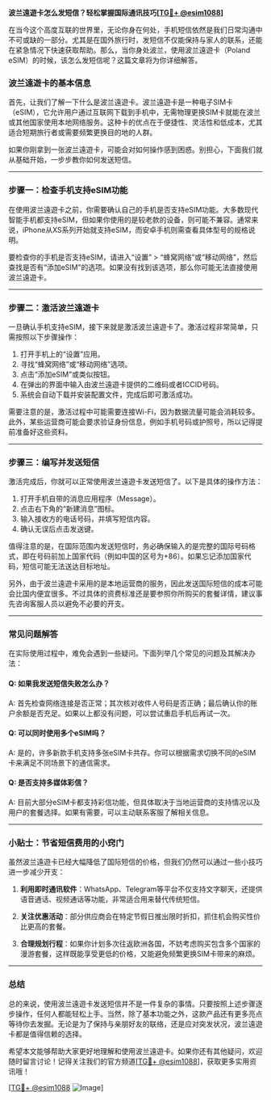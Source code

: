 **波兰遠遊卡怎么发短信？轻松掌握国际通讯技巧[[TG💪+ @esim1088](https://t.me/s/esim1088)]**

在当今这个高度互联的世界里，无论你身在何处，手机短信依然是我们日常沟通中不可或缺的一部分。尤其是在国外旅行时，发短信不仅能保持与家人的联系，还能在紧急情况下快速获取帮助。那么，当你身处波兰，使用波兰遠遊卡（Poland eSIM）的时候，该怎么发短信呢？这篇文章将为你详细解答。

### 波兰遠遊卡的基本信息

首先，让我们了解一下什么是波兰遠遊卡。波兰遠遊卡是一种电子SIM卡（eSIM），它允许用户通过互联网下载到手机中，无需物理更换SIM卡就能在波兰或其他国家使用本地网络服务。这种卡的优点在于便捷性、灵活性和低成本，尤其适合短期旅行者或需要频繁更换目的地的人群。

如果你刚拿到一张波兰遠遊卡，可能会对如何操作感到困惑。别担心，下面我们就从基础开始，一步步教你如何发送短信。

---

### 步骤一：检查手机支持eSIM功能

在使用波兰遠遊卡之前，你需要确认自己的手机是否支持eSIM功能。大多数现代智能手机都支持eSIM，但如果你使用的是较老款的设备，则可能不兼容。通常来说，iPhone从XS系列开始就支持eSIM，而安卓手机则需查看具体型号的规格说明。

要检查你的手机是否支持eSIM，请进入“设置” > “蜂窝网络”或“移动网络”，然后查找是否有“添加eSIM”的选项。如果没有找到该选项，那么你可能无法直接使用波兰遠遊卡。

---

### 步骤二：激活波兰遠遊卡

一旦确认手机支持eSIM，接下来就是激活波兰遠遊卡了。激活过程非常简单，只需按照以下步骤操作：

1. 打开手机上的“设置”应用。
2. 寻找“蜂窝网络”或“移动网络”选项。
3. 点击“添加eSIM”或类似按钮。
4. 在弹出的界面中输入由波兰遠遊卡提供的二维码或者ICCID号码。
5. 系统会自动下载并安装配置文件，完成后即可激活成功。

需要注意的是，激活过程中可能需要连接Wi-Fi，因为数据流量可能会消耗较多。此外，某些运营商可能会要求验证身份信息，例如手机号码或护照号，所以记得提前准备好这些资料。

---

### 步骤三：编写并发送短信

激活完成后，你就可以正常使用波兰遠遊卡发送短信了。以下是具体的操作方法：

1. 打开手机自带的消息应用程序（Message）。
2. 点击右下角的“新建消息”图标。
3. 输入接收方的电话号码，并填写短信内容。
4. 确认无误后点击发送键。

值得注意的是，在国际范围内发送短信时，务必确保输入的是完整的国际号码格式，即在号码前加上国家代码（例如中国的区号为+86）。如果忘记添加国家代码，短信可能无法送达目标地址。

另外，由于波兰遠遊卡采用的是本地运营商的服务，因此发送国际短信的成本可能会比国内便宜很多。不过具体的资费标准还是要参照你所购买的套餐详情，建议事先咨询客服人员以避免不必要的开支。

---

### 常见问题解答

在实际使用过程中，难免会遇到一些疑问。下面列举几个常见的问题及其解决办法：

#### Q: 如果我发送短信失败怎么办？
A: 首先检查网络连接是否正常；其次核对收件人号码是否正确；最后确认你的账户余额是否充足。如果以上都没有问题，可以尝试重启手机后再试一次。

#### Q: 可以同时使用多个eSIM吗？
A: 是的，许多新款手机支持多张eSIM卡共存。你可以根据需求切换不同的eSIM卡来满足不同场景下的通信需求。

#### Q: 是否支持多媒体彩信？
A: 目前大部分eSIM卡都支持彩信功能，但具体取决于当地运营商的支持情况以及用户的套餐选择。如果有需要，可以主动联系客服了解相关信息。

---

### 小贴士：节省短信费用的小窍门

虽然波兰遠遊卡已经大幅降低了国际短信的价格，但我们仍然可以通过一些小技巧进一步减少开支：

1. **利用即时通讯软件**：WhatsApp、Telegram等平台不仅支持文字聊天，还提供语音通话、视频通话等功能，非常适合用来替代传统短信。
   
2. **关注优惠活动**：部分供应商会在特定节假日推出限时折扣，抓住机会购买性价比更高的套餐。

3. **合理规划行程**：如果你计划多次往返欧洲各国，不妨考虑购买包含多个国家的漫游套餐，这样既能享受更低的价格，又能避免频繁更换SIM卡带来的麻烦。

---

### 总结

总的来说，使用波兰遠遊卡发送短信并不是一件复杂的事情。只要按照上述步骤逐步操作，任何人都能轻松上手。当然，除了基本功能之外，这款产品还有更多亮点等待你去发掘。无论是为了保持与亲朋好友的联络，还是应对突发状况，波兰遠遊卡都是值得信赖的选择。

希望本文能够帮助大家更好地理解和使用波兰遠遊卡。如果你还有其他疑问，欢迎随时留言讨论！记得关注我们的官方频道[[TG💪+ @esim1088](https://t.me/s/esim1088)]，获取更多实用资讯哦！

[[TG💪+ @esim1088](https://t.me/s/esim1088) ![Image](https://i.postimg.cc/4NQfJmqS/Snipaste-2025-05-13-00-14-12.png)]